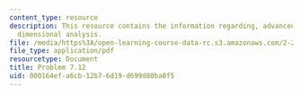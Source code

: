 ```yaml
---
content_type: resource
description: This resource contains the information regarding, advanced fluid mechanics,
  dimensional analysis.
file: /media/https%3A/open-learning-course-data-rc.s3.amazonaws.com/2-25-advanced-fluid-mechanics-fall-2013/000164efa6cb12b76d19d699d80ba0f5_MIT2_25F13_Shapi7.12_Prob.pdf
file_type: application/pdf
resourcetype: Document
title: Problem 7.12
uid: 000164ef-a6cb-12b7-6d19-d699d80ba0f5
---
```

